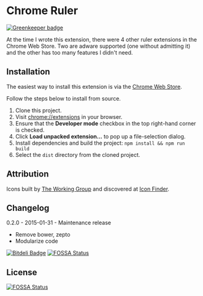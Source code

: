 # Chrome Ruler

[![Greenkeeper badge](https://badges.greenkeeper.io/ianwremmel/chrome-ruler.svg)](https://greenkeeper.io/)

At the time I wrote this extension, there were 4 other ruler extensions in the Chrome Web Store. Two are adware supported (one without admitting it) and the other has too many features I didn't need.

## Installation

The easiest way to install this extension is via the [Chrome Web Store](https://chrome.google.com/webstore/category/extensions?hl=en-US).

Follow the steps below to install from source.

1. Clone this project.
1. Visit [chrome://extensions](chrome://extensions) in your browser.
1. Ensure that the **Developer mode** checkbox in the top right-hand corner is checked.
1. Click **Load unpacked extension…** to pop up a file-selection dialog.
1. Install dependencies and build the project: `npm install && npm run build`
1. Select the `dist` directory from the cloned project.

## Attribution

Icons built by [The Working Group](http://blog.twg.ca) and discovered at [Icon Finder](https://www.iconfinder.com/icons/62246/ruler_icon).

## Changelog

0.2.0 - 2015-01-31 - Maintenance release

  - Remove bower, zepto
  - Modularize code

[![Bitdeli Badge](https://d2weczhvl823v0.cloudfront.net/ianwremmel/chrome-ruler/trend.png)](https://bitdeli.com/free "Bitdeli Badge")
[![FOSSA Status](https://app.fossa.io/api/projects/git%2Bhttps%3A%2F%2Fgithub.com%2Fianwremmel%2Fchrome-ruler.svg?type=shield)](https://app.fossa.io/projects/git%2Bhttps%3A%2F%2Fgithub.com%2Fianwremmel%2Fchrome-ruler?ref=badge_shield)


## License
[![FOSSA Status](https://app.fossa.io/api/projects/git%2Bhttps%3A%2F%2Fgithub.com%2Fianwremmel%2Fchrome-ruler.svg?type=large)](https://app.fossa.io/projects/git%2Bhttps%3A%2F%2Fgithub.com%2Fianwremmel%2Fchrome-ruler?ref=badge_large)
